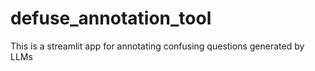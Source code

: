 # defuse_annotation_tool
This is a streamlit app for annotating confusing questions generated by LLMs
